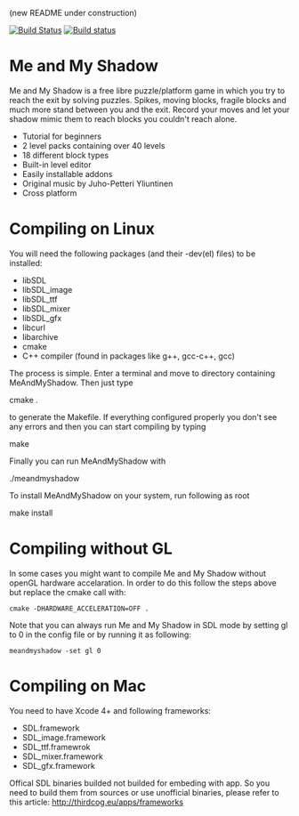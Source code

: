 (new README under construction)

[![Build Status](https://travis-ci.org/acmepjz/meandmyshadow.svg?branch=master)](https://travis-ci.org/acmepjz/meandmyshadow)
[![Build status](https://ci.appveyor.com/api/projects/status/t0cfcb54fppa501c/branch/master?svg=true)](https://ci.appveyor.com/project/acmepjz/meandmyshadow/branch/master)

Me and My Shadow
====================
Me and My Shadow is a free libre puzzle/platform game in which you try to reach
the exit by solving puzzles. Spikes, moving blocks, fragile blocks and much
more stand between you and the exit. Record your moves and let your shadow 
mimic them to reach blocks you couldn't reach alone.

 - Tutorial for beginners
 - 2 level packs containing over 40 levels
 - 18 different block types
 - Built-in level editor
 - Easily installable addons
 - Original music by Juho-Petteri Yliuntinen
 - Cross platform



Compiling on Linux
====================

You will need the following packages (and their -dev(el) files) to be installed:

  * libSDL
  * libSDL_image
  * libSDL_ttf
  * libSDL_mixer
  * libSDL_gfx
  * libcurl
  * libarchive
  * cmake
  * C++ compiler (found in packages like g++, gcc-c++, gcc)

The process is simple. Enter a terminal and move to directory containing
MeAndMyShadow. Then just type

  cmake .

to generate the Makefile. If everything configured properly you don't see any
errors and then you can start compiling by typing

  make

Finally you can run MeAndMyShadow with

  ./meandmyshadow

To install MeAndMyShadow on your system, run following as root

  make install



Compiling without GL
====================
In some cases you might want to compile Me and My Shadow without openGL 
hardware accelaration. In order to do this follow the steps above but replace the
cmake call with:

    cmake -DHARDWARE_ACCELERATION=OFF .

Note that you can always run Me and My Shadow in SDL mode by setting gl to 0 in
the config file or by running it as following:

    meandmyshadow -set gl 0

Compiling on Mac
====================
You need to have Xcode 4+ and following frameworks:

  * SDL.framework
  * SDL_image.framework
  * SDL_ttf.framewrok
  * SDL_mixer.framework
  * SDL_gfx.framework

Offical SDL binaries builded not builded for embeding with app. So you need to build them from sources or use unofficial binaries, please refer to this article: http://thirdcog.eu/apps/frameworks
